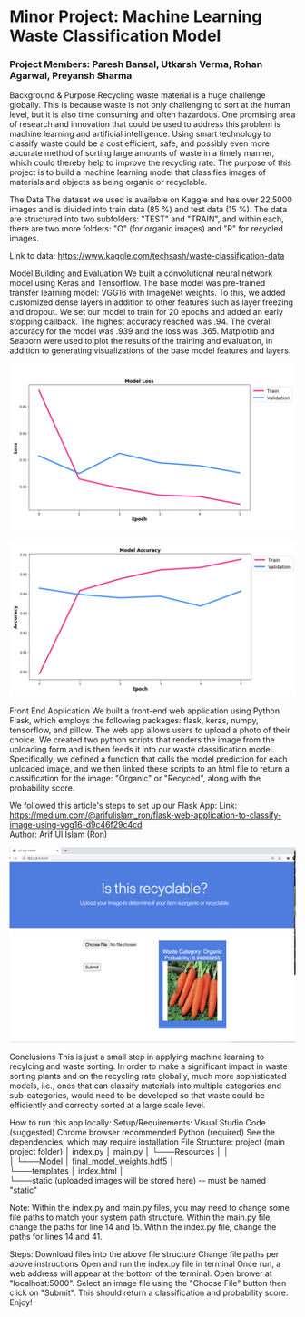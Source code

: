 # Minor Project: Machine Learning Waste Classification Model
### Project Members: Paresh Bansal, Utkarsh Verma, Rohan Agarwal, Preyansh Sharma
Background & Purpose
Recycling waste material is a huge challenge globally. This is because waste is not only challenging to sort at the human level, but it is also time consuming and often hazardous. One promising area of research and innovation that could be used to address this problem is machine learning and artificial intelligence. Using smart technology to classify waste could be a cost efficient, safe, and possibly even more accurate method of sorting large amounts of waste in a timely manner, which could thereby help to improve the recycling rate. The purpose of this project is to build a machine learning model that classifies images of materials and objects as being organic or recyclable.

The Data
The dataset we used is available on Kaggle and has over 22,5000 images and is divided into train data (85 %) and test data (15 %). The data are structured into two subfolders: "TEST" and "TRAIN", and within each, there are two more folders: "O" (for organic images) and "R" for recycled images.

Link to data: https://www.kaggle.com/techsash/waste-classification-data

Model Building and Evaluation
We built a convolutional neural network model using Keras and Tensorflow. The base model was pre-trained transfer learning model: VGG16 with ImageNet weights. To this, we added customized dense layers in addition to other features such as layer freezing and dropout. We set our model to train for 20 epochs and added an early stopping callback. The highest accuracy reached was .94. The overall accuracy for the model was .939 and the loss was .365. Matplotlib and Seaborn were used to plot the results of the training and evaluation, in addition to generating visualizations of the base model features and layers.

![1-Loss](Resources/Images/model_loss.png)

![2-Accuracy](Resources/Images/model_accuracy.png)

Front End Application
We built a front-end web application using Python Flask, which employs the following packages: flask, keras, numpy, tensorflow, and pillow. The web app allows users to upload a photo of their choice. We created two python scripts that renders the image from the uploading form and is then feeds it into our waste classification model. Specifically, we defined a function that calls the model prediction for each uploaded image, and we then linked these scripts to an html file to return a classification for the image: "Organic" or "Recyced", along with the probability score.

We followed this article's steps to set up our Flask App:
Link: https://medium.com/@arifulislam_ron/flask-web-application-to-classify-image-using-vgg16-d9c46f29c4cd
<br>
Author: Arif Ul Islam (Ron)


![3-App](Resources/Images/image_app.png)

Conclusions
This is just a small step in applying machine learning to recylcing and waste sorting. In order to make a significant impact in waste sorting plants and on the recycling rate globally, much more sophisticated models, i.e., ones that can classify materials into multiple categories and sub-categories, would need to be developed so that waste could be efficiently and correctly sorted at a large scale level.

How to run this app locally:
Setup/Requirements:
Visual Studio Code (suggested)
Chrome browser recommended
Python (required)
See the dependencies, which may require installation
File Structure:
project (main project folder)
│   index.py
│   main.py 
│
└───Resources
│   │    
│   └───Model
│     	  final_model_weights.hdf5
│  
└───templates
│   	  index.html
│          
└───static (uploaded images will be stored here) -- must be named "static"
       
Note: Within the index.py and main.py files, you may need to change some file paths to match your system path structure. Within the main.py file, change the paths for line 14 and 15. Within the index.py file, change the paths for lines 14 and 41.

Steps:
Download files into the above file structure
Change file paths per above instructions
Open and run the index.py file in terminal
Once run, a web address will appear at the bottom of the terminal.
Open brower at "localhost:5000".
Select an image file using the "Choose File" button then click on "Submit".
This should return a classification and probability score.
Enjoy!
